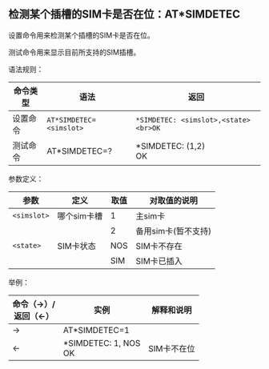 ## 检测某个插槽的SIM卡是否在位：AT\*SIMDETEC

设置命令用来检测某个插槽的SIM卡是否在位。

测试命令用来显示目前所支持的SIM插槽。

语法规则：

| 命令类型 | 语法                  | 返回                                |
| -------- | --------------------- | ----------------------------------- |
| 设置命令 | `AT*SIMDETEC=<simslot>` | `*SIMDETEC: <simslot>,<state> <br>OK` |
| 测试命令 | AT*SIMDETEC=?         | *SIMDETEC: (1,2) <br>OK             |

 

参数定义：

| 参数      | 定义        | 取值 | 对取值的说明        |
| --------- | ----------- | ---- | ------------------- |
| `<simslot>` | 哪个sim卡槽 | 1    | 主sim卡             |
|           |             | 2    | 备用sim卡(暂不支持) |
| `<state>`   | SIM卡状态   | NOS  | SIM卡不存在         |
|           |             | SIM  | SIM卡已插入         |

 

举例：

| 命令（→）/<br>返回（←） | 实例                     | 解释和说明  |
| ----------------------- | ------------------------ | ----------- |
| →                       | AT*SIMDETEC=1            |             |
| ←                       | *SIMDETEC: 1, NOS<br> OK | SIM卡不在位 |
